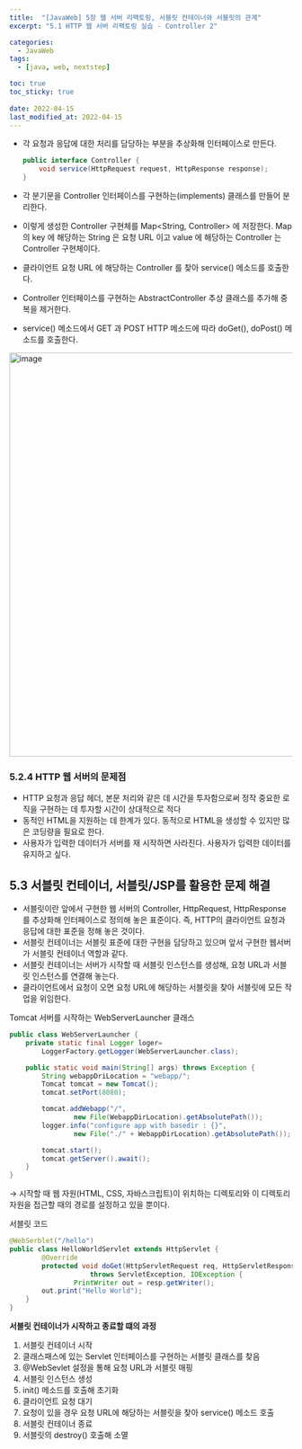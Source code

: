 ```yaml
---
title:  "[JavaWeb] 5장 웹 서버 리팩토링, 서블릿 컨테이너와 서블릿의 관계"
excerpt: "5.1 HTTP 웹 서버 리팩토링 실습 - Controller 2"

categories:
  - JavaWeb
tags:
  - [java, web, nextstep]

toc: true
toc_sticky: true
 
date: 2022-04-15
last_modified_at: 2022-04-15
---
```

- 각 요청과 응답에 대한 처리를 담당하는 부분을 추상화해 인터페이스로 만든다.
    
    ```java
    public interface Controller {
    	void service(HttpRequest request, HttpResponse response);
    }
    ```
    
- 각 분기문을 Controller 인터페이스를 구현하는(implements) 클래스를 만들어 분리한다.
- 이렇게 생성한 Controller 구현체를 Map<String, Controller> 에 저장한다. 
Map의 key 에 해당하는 String 은 요청 URL 이고 value 에 해당하는 Controller 는 Controller 구현체이다.
- 클라이언트 요청 URL 에 해당하는 Controller 를 찾아 service() 메소드를 호출한다.
- Controller 인터페이스를 구현하는 AbstractController 추상 클래스를 추가해 중복을 제거한다.
- service() 메소드에서 GET 과 POST HTTP 메소드에 따라 doGet(), doPost() 메소드를 호출한다.

<img width="719" alt="image" src="https://user-images.githubusercontent.com/53162296/163581412-0841abc8-2b07-4324-a0a7-8c0cb8b4c42c.png">

### 5.2.4 HTTP 웹 서버의 문제점

- HTTP 요청과 응답 헤더, 본문 처리와 같은 데 시간을 투자함으로써 정작 중요한 로직을 구현하는 데 투자할 시간이 상대적으로 적다
- 동적인 HTML을 지원하는 데 한계가 있다. 동적으로 HTML을 생성할 수 있지만 많은 코딩량을 필요로 한다.
- 사용자가 입력한 데이터가 서버를 재 시작하면 사라진다. 사용자가 입력한 데이터를 유지하고 싶다.

## 5.3 서블릿 컨테이너, 서블릿/JSP를 활용한 문제 해결

- 서블릿이란 앞에서 구현한 웹 서버의 Controller, HttpRequest, HttpResponse를 추상화해 인터페이스로 정의해 놓은 표준이다. 즉, HTTP의 클라이언트 요청과 응답에 대한 표준을 정해 놓은 것이다.
- 서블릿 컨테이너는 서블릿 표준에 대한 구현을 담당하고 있으며 앞서 구현한 웹서버가 서블릿 컨테이너 역할과 같다.
- 서블릿 컨테이너는 서버가 시작할 때 서블릿 인스턴스를 생성해, 요청 URL과 서블릿 인스턴스를 연결해 놓는다.
- 클라이언트에서 요청이 오면 요청 URL에 해당하는 서블릿을 찾아 서블릿에 모든 작업을 위임한다.

Tomcat 서버를 시작하는 WebServerLauncher  클래스

```java
public class WebServerLauncher {
	private static final Logger loger=
		LoggerFactory.getLogger(WebServerLauncher.class);

	public static void main(String[] args) throws Exception {
		String webappDriLocation = "webapp/";	
		Tomcat tomcat = new Tomcat();
		tomcat.setPort(8080);

		tomcat.addWebapp("/",
				new File(WebappDirLocation).getAbsolutePath());
		logger.info("configure app with basedir : {}",
				new File("./" + WebappDirLocation).getAbsolutePath());	

		tomcat.start();
		tomcat.getServer().await();
	}
}
```

→ 시작할 때 웹 자원(HTML, CSS, 자바스크립트)이 위치하는 디렉토리와 이 디렉토리 자원을 접근할 때의 경로를 설정하고 있을 뿐이다.

서블릿 코드

```java
@WebSerblet("/hello")
public class HelloWorldServlet extends HttpServlet { 
		@Override
		protected void doGet(HttpServletRequest req, HttpServletResponse resp)
					throws ServletException, IOException {
				PrintWriter out = resp.getWriter();
        out.print("Hello World");
    }
}
```

**서블릿 컨테이너가 시작하고 종료할 떄의 과정**

1. 서블릿 컨테이너 시작
2. 클래스패스에 있는 Servlet 인터페이스를 구현하는 서블릿 클래스를 찾음
3. @WebSevlet 설정을 통해 요청 URL과 서블릿 매핑
4. 서블릿 인스턴스 생성
5. init() 메소드를 호출해 초기화
6. 클라이언트 요청 대기
7. 요청이 있을 경우 요청 URL에 해당하는 서블릿을 찾아 service() 메소드 호출
8. 서블릿 컨테이너 종료
9. 서블릿의 destroy() 호출해 소멸
